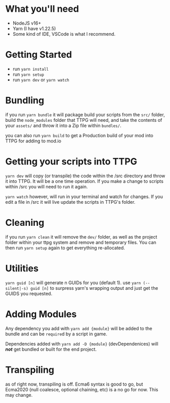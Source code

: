 # What you'll need

* NodeJS v16+
* Yarn (I have v1.22.5)
* Some kind of IDE, VSCode is what I recommend.

# Getting Started

* run ``yarn install``
* run ``yarn setup``
* run ``yarn dev`` or ``yarn watch``

# Bundling

if you run ``yarn bundle`` it will package build your scripts from the ``src/`` folder, build the ``node_modules`` folder that TTPG will need, and take the contents of your ``assets/`` and throw it into a Zip file within ``bundles/``.

you can also run ``yarn build`` to get a Production build of your mod into TTPG for adding to mod.io

# Getting your scripts into TTPG

``yarn dev`` will copy (or transpile) the code within the /src directory and throw it into TTPG. It will be a one time operation. If you make a change to scripts within /src  you will need to run it again.

``yarn watch`` however, will run in your terminal and watch for changes. If you edit a file in /src it will live update the scripts in TTPG's folder.

# Cleaning

if you run ``yarn clean`` it will remove the ``dev/`` folder, as well as the project folder within your ttpg system and remove and temporary files. You can then run ``yarn setup`` again to get everything re-allocated.

# Utilities

``yarn guid [n]`` will generate n GUIDs for you (default 1). use ``yarn (--silent|-s) guid [n]`` to surpress yarn's wrapping output and just get the GUIDS you requested.

# Adding Modules

Any dependency you add with ``yarn add {module}`` will be added to the bundle and can be ``require``d by a script in game.

Dependencies added with ``yarn add -D {module}`` (devDependenices) will ***not*** get bundled or built for the end project.

# Transpiling

as of right now, transpiling is off. Ecma6 syntax is good to go, but Ecma2020 (null coalesce, optional chaining, etc) is a no go for now. This may change.
